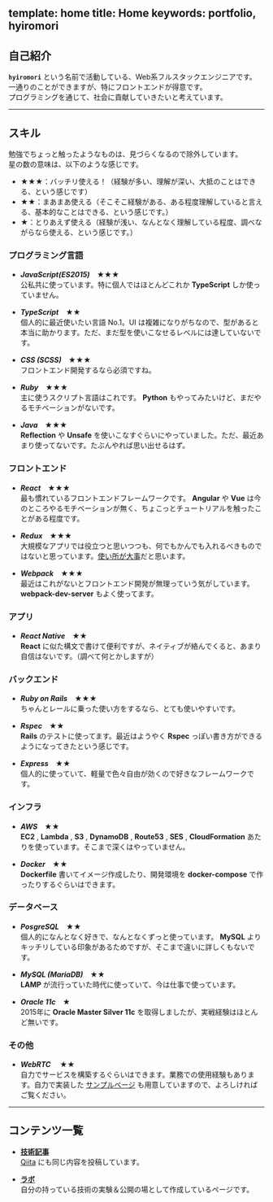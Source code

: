 template: home
title: Home
keywords: portfolio, hyiromori
---

## 自己紹介

**`hyiromori`** という名前で活動している、Web系フルスタックエンジニアです。  
一通りのことができますが、特にフロントエンドが得意です。  
プログラミングを通じて、社会に貢献していきたいと考えています。  

---

## スキル

勉強でちょっと触ったようなものは、見づらくなるので除外しています。  
星の数の意味は、以下のような感じです。

- ★★★：バッチリ使える！（経験が多い、理解が深い、大抵のことはできる、という感じです）
- ★★：まあまあ使える（そこそこ経験がある、ある程度理解していると言える、基本的なことはできる、という感じです。）
- ★：とりあえず使える（経験が浅い、なんとなく理解している程度、調べながらなら使える、という感じです。）

### プログラミング言語

- ***JavaScript(ES2015)***　★★★  
  公私共に使っています。特に個人ではほとんどこれか **TypeScript** しか使っていません。

- ***TypeScript***　★★  
  個人的に最近使いたい言語 No.1。UI は複雑になりがちなので、型があると本当に助かります。ただ、まだ型を使いこなせるレベルには達していないです。

- ***CSS (SCSS)***　★★★  
  フロントエンド開発するなら必須ですね。

- ***Ruby***　★★★  
  主に使うスクリプト言語はこれです。 **Python** もやってみたいけど、まだやるモチベーションがないです。

- ***Java***　★★★  
  **Reflection** や **Unsafe** を使いこなすぐらいにやっていました。ただ、最近あまり使ってないです。たぶんやれば思い出せるはず。

### フロントエンド

- ***React***　★★★  
  最も慣れているフロントエンドフレームワークです。 **Angular** や **Vue** は今のところやるモチベーションが無く、ちょこっとチュートリアルを触ったことがある程度です。

- ***Redux***　★★★  
  大規模なアプリでは役立つと思いつつも、何でもかんでも入れるべきものではないと思っています。[使い所が大事](https://medium.com/@dan_abramov/you-might-not-need-redux-be46360cf367)だと思います。

- ***Webpack***　★★★  
  最近はこれがないとフロントエンド開発が無理っていう気がしています。 **webpack-dev-server** もよく使ってます。

### アプリ

- ***React Native***　★★  
  **React** に似た構文で書けて便利ですが、ネイティブが絡んでくると、あまり自信はないです。（調べて何とかしますが）

### バックエンド

- ***Ruby on Rails***　★★★  
  ちゃんとレールに乗った使い方をするなら、とても使いやすいです。

- ***Rspec***　★★  
  **Rails** のテストに使ってます。最近はようやく **Rspec** っぽい書き方ができるようになってきたという感じです。

- ***Express***　★★  
  個人的に使っていて、軽量で色々自由が効くので好きなフレームワークです。

### インフラ

- ***AWS***　★★  
  **EC2** , **Lambda** , **S3** , **DynamoDB** , **Route53** , **SES** , **CloudFormation** あたりを使っています。そこまで深くはやっていません。

- ***Docker***　★★  
  **Dockerfile** 書いてイメージ作成したり、開発環境を **docker-compose** で作ったりするぐらいはできます。

### データベース

- ***PosgreSQL***　★★  
  個人的になんとなく好きで、なんとなくずっと使っています。 **MySQL** よりキッチリしている印象があるためですが、そこまで違いに詳しくもないです。

- ***MySQL (MariaDB)***　★★  
  **LAMP** が流行っていた時代に使っていて、今は仕事で使っています。

- ***Oracle 11c***　★  
  2015年に **Oracle Master Silver 11c** を取得しましたが、実戦経験はほとんど無いです。

### その他

- ***WebRTC*** 　★★  
  自力でサービスを構築するぐらいはできます。業務での使用経験もあります。自力で実装した [サンプルページ](/labo/#web_rtc/browser_api) も用意していますので、よろしければご覧ください。

---

## コンテンツ一覧

- **[技術記事](./blog)**  
  [Qiita](https://qiita.com/hyiromori) にも同じ内容を投稿しています。  

- **[ラボ](./labo)**  
  自分の持っている技術の実験＆公開の場として作成しているページです。  


